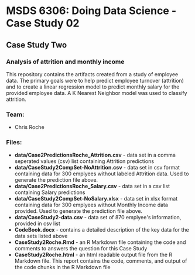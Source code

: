 # MSDS 6306: Doing Data Science - Case Study 02

## Case Study Two
### Analysis of attrition and monthly income
This repository contains the artifacts created from a study of employee data. The primary goals were to help predict employee turnover (attrition) and to create a linear regression model to predict monthly salary for the provided employee data. A K Nearest Neighbor model was used to classify attrition.

### Team:
- Chris Roche   

### Files:
- **data/Case2PredictionsRoche_Attrition.csv** - data set in a comma seperated values (csv) list containing Attrition predictions  
- **data/CaseStudy2CompSet-NoAttrition.csv** - data set in csv format containing data for 300 emplyees without labeled Attrition data. Used to generate the prediction file above.  
- **data/Case2PredictionsRoche_Salary.csv** - data set in a csv list containing Salary predictions  
- **data/CaseStudy2CompSet-NoSalary.xlsx** - data set in xlsx format containing data for 300 emplyees without Monthly Income data provided. Used to generate the prediction file above.  
- **data/CaseStudy2-data.csv** - data set of 870 emplyee's information, provided in csv list  
- **CodeBook.docx** - contains a detailed description of the key data for the data sets listed above  
- **CaseStudy2Roche.Rmd** - an R Markdown file containing the code and comments to answers the question for this Case Study  
- **CaseStudy2Roche.html** - an html readable output file from the R Markdown file. This report contains the code, comments, and output of the code chunks in the R Markdown file

